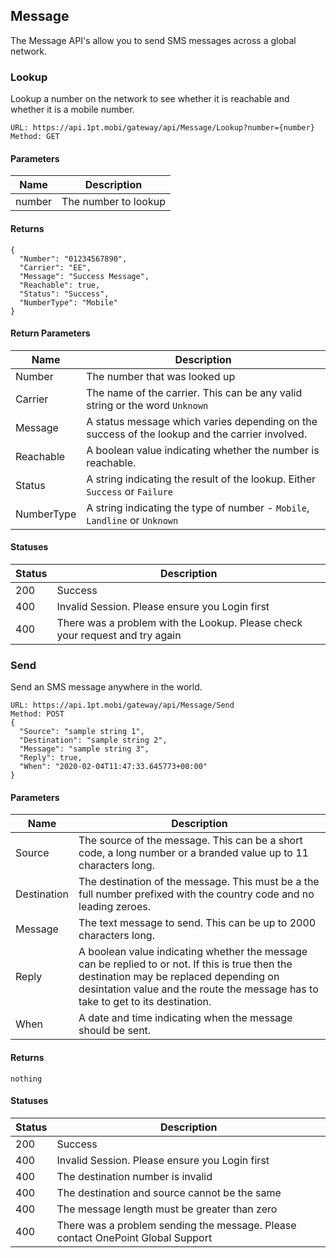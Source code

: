 ## Message
The Message API's allow you to send SMS messages across a global network.

### Lookup
Lookup a number on the network to see whether it is reachable and whether it is a mobile number.
```
URL: https://api.1pt.mobi/gateway/api/Message/Lookup?number={number}
Method: GET
```
#### Parameters
Name | Description
---- | -----------
number | The number to lookup
#### Returns
```
{
  "Number": "01234567890",
  "Carrier": "EE",
  "Message": "Success Message",
  "Reachable": true,
  "Status": "Success",
  "NumberType": "Mobile"
}
```
#### Return Parameters
Name | Description
---- | -----------
Number | The number that was looked up
Carrier | The name of the carrier. This can be any valid string or the word `Unknown`
Message | A status message which varies depending on the success of the lookup and the carrier involved.
Reachable | A boolean value indicating whether the number is reachable.
Status | A string indicating the result of the lookup. Either `Success` or `Failure`
NumberType | A string indicating the type of number - `Mobile`, `Landline` or `Unknown`

#### Statuses
Status | Description
------ | -----------
200 | Success
400 | Invalid Session. Please ensure you Login first
400 | There was a problem with the Lookup. Please check your request and try again

### Send
Send an SMS message anywhere in the world.
```
URL: https://api.1pt.mobi/gateway/api/Message/Send
Method: POST
{
  "Source": "sample string 1",
  "Destination": "sample string 2",
  "Message": "sample string 3",
  "Reply": true,
  "When": "2020-02-04T11:47:33.645773+00:00"
}
```
#### Parameters
Name | Description
---- | -----------
Source | The source of the message. This can be a short code, a long number or a branded value up to 11 characters long.
Destination | The destination of the message. This must be a the full number prefixed with the country code and no leading zeroes.
Message | The text message to send. This can be up to 2000 characters long.
Reply | A boolean value indicating whether the message can be replied to or not. If this is true then the destination may be replaced depending on desintation value and the route the message has to take to get to its destination.
When | A date and time indicating when the message should be sent.

#### Returns
```
nothing
```
#### Statuses
Status | Description
------ | -----------
200 | Success
400 | Invalid Session. Please ensure you Login first
400 | The destination number is invalid
400 | The destination and source cannot be the same
400 | The message length must be greater than zero
400 | There was a problem sending the message. Please contact OnePoint Global Support
